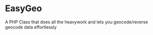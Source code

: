# EasyGeo
A PHP Class that does all the heavywork and lets you geocode/reverse geocode data effortlessly

